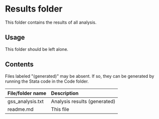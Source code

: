 # Results folder

This folder contains the results of all analysis.

## Usage

This folder should be left alone.

## Contents

Files labeled "(generated)" may be absent.  If so, they can be generated by
running the Stata code in the Code folder.

| File/folder name |  Description                 |
|:-----------------|:-----------------------------|
| gss_analysis.txt | Analysis results (generated) |
| readme.md        | This file                    |

